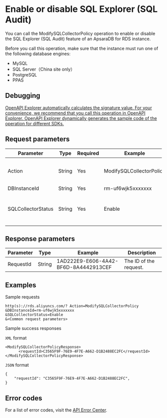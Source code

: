 # Enable or disable SQL Explorer \(SQL Audit\)

You can call the ModifySQLCollectorPolicy operation to enable or disable the SQL Explorer \(SQL Audit\) feature of an ApsaraDB for RDS instance.

Before you call this operation, make sure that the instance must run one of the following database engines:

-   MySQL
-   SQL Server（China site only）
-   PostgreSQL
-   PPAS

## Debugging

[OpenAPI Explorer automatically calculates the signature value. For your convenience, we recommend that you call this operation in OpenAPI Explorer. OpenAPI Explorer dynamically generates the sample code of the operation for different SDKs.](https://api.aliyun.com/#product=Rds&api=ModifySQLCollectorPolicy&type=RPC&version=2014-08-15)

## Request parameters

|Parameter|Type|Required|Example|Description|
|---------|----|--------|-------|-----------|
|Action|String|Yes|ModifySQLCollectorPolicy|The operation that you want to perform. Set the value to **ModifySQLCollectorPolicy**. |
|DBInstanceId|String|Yes|rm-uf6wjk5xxxxxxx|The ID of the instance. |
|SQLCollectorStatus|String|Yes|Enable|Specifies to enable or disable the SQL Explorer \(SQL Audit\) feature. Valid values: **Enable and Disabled**. |

## Response parameters

|Parameter|Type|Example|Description|
|---------|----|-------|-----------|
|RequestId|String|1AD222E9-E606-4A42-BF6D-8A4442913CEF|The ID of the request. |

## Examples

Sample requests

```
http(s)://rds.aliyuncs.com/? Action=ModifySQLCollectorPolicy
&DBInstanceId=rm-uf6wjk5xxxxxxx
&SQLCollectorStatus=Enable
&<Common request parameters>
```

Sample success responses

`XML` format

```
<ModifySQLCollectorPolicyResponse>
      <requestId>C3565F9F-76E9-4F7E-A662-D1B2488EC2FC</requestId>
</ModifySQLCollectorPolicyResponse>
```

`JSON` format

```
{
    "requestId": "C3565F9F-76E9-4F7E-A662-D1B2488EC2FC", 
}
```

## Error codes

For a list of error codes, visit the [API Error Center](https://error-center.alibabacloud.com/status/product/Rds).

